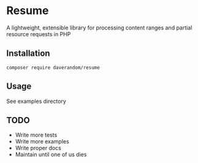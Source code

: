 # Resume

A lightweight, extensible library for processing content ranges and partial resource requests in PHP

## Installation

```
composer require daverandom/resume
```

## Usage

See examples directory

## TODO

- Write more tests
- Write more examples
- Write proper docs
- Maintain until one of us dies
